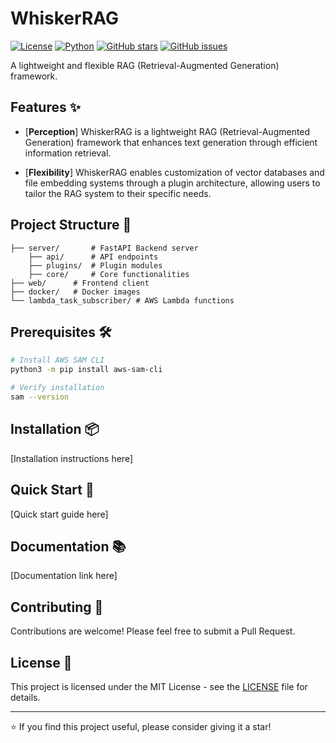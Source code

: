 # WhiskerRAG

[![License](https://img.shields.io/badge/license-MIT-blue.svg)](LICENSE)
[![Python](https://img.shields.io/badge/python-3.8+-blue.svg)](https://www.python.org/)
[![GitHub stars](https://img.shields.io/github/stars/petercat-ai/WhiskerRAG.svg)](https://github.com/petercat-ai/WhiskerRAG/stargazers)
[![GitHub issues](https://img.shields.io/github/issues/petercat-ai/WhiskerRAG.svg)](https://github.com/petercat-ai/WhiskerRAG/issues)

A lightweight and flexible RAG (Retrieval-Augmented Generation) framework.

## Features ✨

- [**Perception**] WhiskerRAG is a lightweight RAG (Retrieval-Augmented Generation) framework that enhances text generation through efficient information retrieval.

- [**Flexibility**] WhiskerRAG enables customization of vector databases and file embedding systems through a plugin architecture, allowing users to tailor the RAG system to their specific needs.

## Project Structure 📁

```
├── server/       # FastAPI Backend server
    ├── api/      # API endpoints
    ├── plugins/  # Plugin modules
    ├── core/     # Core functionalities
├── web/      # Frontend client
├── docker/   # Docker images
└── lambda_task_subscriber/ # AWS Lambda functions
```

## Prerequisites 🛠️

```bash
# Install AWS SAM CLI
python3 -m pip install aws-sam-cli

# Verify installation
sam --version
```

## Installation 📦

[Installation instructions here]

## Quick Start 🚀

[Quick start guide here]

## Documentation 📚

[Documentation link here]

## Contributing 🤝

Contributions are welcome! Please feel free to submit a Pull Request.

## License 📄

This project is licensed under the MIT License - see the [LICENSE](LICENSE) file for details.

---

⭐️ If you find this project useful, please consider giving it a star!
